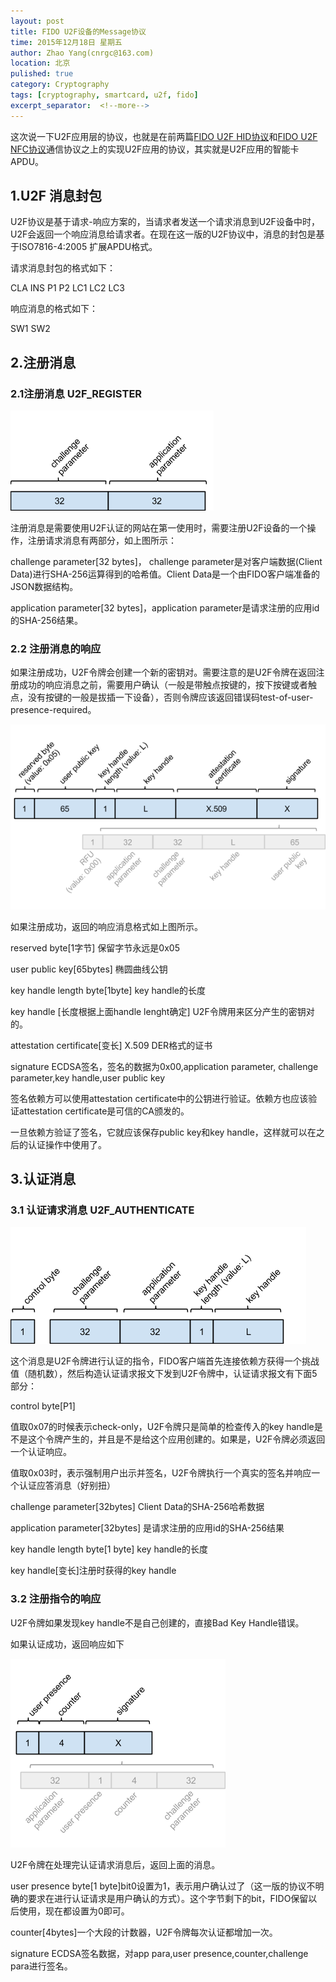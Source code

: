 ```yaml
---
layout: post
title: FIDO U2F设备的Message协议
time: 2015年12月18日 星期五
author: Zhao Yang(cnrgc@163.com)
location: 北京
pulished: true
category: Cryptography
tags: [cryptography, smartcard, u2f, fido]
excerpt_separator:  <!--more-->
---
```


这次说一下U2F应用层的协议，也就是在前两篇[FIDO U2F HID协议](https://youngbug.github.io/smartcard/2015/12/15/FIDO-U2F-HID-protocol.html)和[FIDO U2F NFC协议](https://youngbug.github.io/cryptography/2015/12/16/FIDO-U2F-NFC-protocol.html)通信协议之上的实现U2F应用的协议，其实就是U2F应用的智能卡APDU。

<!--more-->

## 1.U2F 消息封包

U2F协议是基于请求-响应方案的，当请求者发送一个请求消息到U2F设备中时，U2F会返回一个响应消息给请求者。在现在这一版的U2F协议中，消息的封包是基于ISO7816-4:2005 扩展APDU格式。

请求消息封包的格式如下：

CLA INS P1 P2 LC1 LC2 LC3 <request-data>

响应消息的格式如下：

<request-data> SW1 SW2

## 2.注册消息

### 2.1注册消息 U2F_REGISTER

![img](/assets/blog_image/2015/20151218001.png)

注册消息是需要使用U2F认证的网站在第一使用时，需要注册U2F设备的一个操作，注册请求消息有两部分，如上图所示：

challenge parameter[32 bytes]， challenge parameter是对客户端数据(Client Data)进行SHA-256运算得到的哈希值。Client Data是一个由FIDO客户端准备的JSON数据结构。

application parameter[32 bytes]，application parameter是请求注册的应用id的SHA-256结果。


### 2.2 注册消息的响应

如果注册成功，U2F令牌会创建一个新的密钥对。需要注意的是U2F令牌在返回注册成功的响应消息之前，需要用户确认（一般是带触点按键的，按下按键或者触点，没有按键的一般是拔插一下设备），否则令牌应该返回错误码test-of-user-presence-required。

![img](/assets/blog_image/2015/20151218002.png)

如果注册成功，返回的响应消息格式如上图所示。

reserved byte[1字节] 保留字节永远是0x05

user public key[65bytes] 椭圆曲线公钥

key handle length byte[1byte]  key handle的长度

key handle [长度根据上面handle lenght确定] U2F令牌用来区分产生的密钥对的。

attestation certificate[变长] X.509 DER格式的证书

signature ECDSA签名，签名的数据为0x00,application parameter, challenge parameter,key handle,user public key

签名依赖方可以使用attestation certificate中的公钥进行验证。依赖方也应该验证attestation certificate是可信的CA颁发的。

一旦依赖方验证了签名，它就应该保存public key和key handle，这样就可以在之后的认证操作中使用了。


## 3.认证消息

### 3.1 认证请求消息 U2F_AUTHENTICATE

![img](/assets/blog_image/2015/20151218003.png)

这个消息是U2F令牌进行认证的指令，FIDO客户端首先连接依赖方获得一个挑战值（随机数），然后构造认证请求报文下发到U2F令牌中，认证请求报文有下面5部分：

control byte[P1] 

值取0x07的时候表示check-only，U2F令牌只是简单的检查传入的key handle是不是这个令牌产生的，并且是不是给这个应用创建的。如果是，U2F令牌必须返回一个认证响应。

值取0x03时，表示强制用户出示并签名，U2F令牌执行一个真实的签名并响应一个认证应答消息（好别扭）


challenge parameter[32bytes] Client Data的SHA-256哈希数据

application parameter[32bytes]  是请求注册的应用id的SHA-256结果

key handle length byte[1 byte] key handle的长度

key handle[变长]注册时获得的key handle

### 3.2 注册指令的响应

U2F令牌如果发现key handle不是自己创建的，直接Bad Key Handle错误。

如果认证成功，返回响应如下

![img](/assets/blog_image/2015/20151218004.png)

U2F令牌在处理完认证请求消息后，返回上面的消息。

user presence byte[1 byte]bit0设置为1，表示用户确认过了（这一版的协议不明确的要求在进行认证请求是用户确认的方式）。这个字节剩下的bit，FIDO保留以后使用，现在都设置为0即可。

counter[4bytes]一个大段的计数器，U2F令牌每次认证都增加一次。

signature ECDSA签名数据，对app para,user presence,counter,challenge para进行签名。
